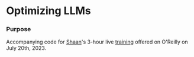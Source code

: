 # Optimizing LLMs

### Purpose

Accompanying code for [Shaan](https://hihello.me/p/36e30603-568b-481e-aad5-7001c0f42533)'s 3-hour live [training](https://www.oreilly.com/live-events/optimizing-large-language-models/0636920090981/0636920090980/#liveEventSchedule) offered on O'Reilly on July 20th, 2023. 
